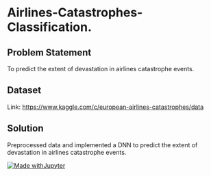 # Airlines-Catastrophes-Classification.

## Problem Statement
To predict the extent of devastation in airlines catastrophe events.

## Dataset
Link: https://www.kaggle.com/c/european-airlines-catastrophes/data

## Solution
Preprocessed data and implemented a DNN to predict the extent of devastation in airlines catastrophe events.

[![Made withJupyter](https://img.shields.io/badge/Made%20with-Jupyter-orange?style=for-the-badge&logo=Jupyter)](https://jupyter.org/try)
